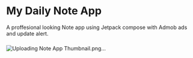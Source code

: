 # My Daily Note App
A proffesional looking Note app using Jetpack compose with Admob ads and update alert.
#####
![Uploading Note App Thumbnail.png…]()
